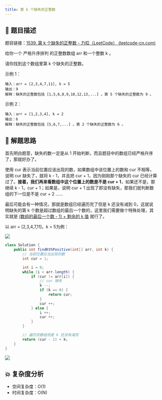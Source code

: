 ```yaml
---
title: 第 k 个缺失的正整数
---
```


## 📃 题目描述

题目链接：[1539. 第 k 个缺失的正整数 - 力扣（LeetCode） (leetcode-cn.com)](https://leetcode-cn.com/problems/kth-missing-positive-number/)

给你一个 严格升序排列 的正整数数组 arr 和一个整数 k 。

请你找到这个数组里第 k 个缺失的正整数。

示例 1：

```
输入：arr = [2,3,4,7,11], k = 5
输出：9
解释：缺失的正整数包括 [1,5,6,8,9,10,12,13,...] 。第 5 个缺失的正整数为 9 。
```


示例 2：

```
输入：arr = [1,2,3,4], k = 2
输出：6
解释：缺失的正整数包括 [5,6,7,...] 。第 2 个缺失的正整数为 6 。
```

## 🔔 解题思路

首先明白题意，缺失的数一定是从 1 开始判断，而且题目中的数组已经严格升序了，那就好办了。

使用 cur 表示当前位置应该出现的数，如果数组中该位置上的数和 cur 不相等，说明 cur 缺失了，就将 k - 1，并且把 cur + 1，因为刚刚那个缺失的 cur 已经计算过了。**接着，我们再来看数组中这个位置上的数是不是 cur + 1**，如果还不是，那继续 k - 1，cur + 1；如果是，说明 cur + 1 出现了即没有缺失，那我们就判断数组的下一位是不是 cur + 2 ......

最后可能会有一种情况，那就是数组已经遍历完了但是 k 还没有减到 0，这就说明缺失的第 k 个数是超过数组的最后一个数的，这里我们需要做个特殊处理，其实就是 <u>(数组的最后一个数 - 1) + 剩余的 k 值</u> 就行了。

以 arr = [2,3,4,7,11]，k = 5为例：



![](https://gitee.com/veal98/images/raw/master/img/20211010223600.png)


```java
class Solution {
    public int findKthPositive(int[] arr, int k) {
        // 当前位置应当出现的数
        int cur = 1;

        int i = 0;
        while (i < arr.length) {
            if (cur != arr[i]) {
                // cur 缺失
                k --;
                if (k == 0) {
                    return cur;
                }
                cur ++;
            } else {
                i ++;
                cur ++;
            }
        }

        // 遍历完数组但是 k 还没有减完
        return (cur - 1) + k;
    }
}
```

![](https://gitee.com/veal98/images/raw/master/img/20211010225514.png)

## 💥 复杂度分析

- 空间复杂度：O(1)
- 时间复杂度：O(N)

